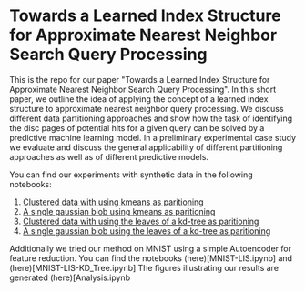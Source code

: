 # Towards a Learned Index Structure for Approximate Nearest Neighbor Search Query Processing

This is the repo for our paper "Towards a Learned Index Structure for Approximate Nearest Neighbor Search Query Processing". In this short paper, we outline the idea of applying the concept of a learned index structure to approximate nearest neighbor query processing. We discuss different data partitioning approaches and show how the task of identifying the disc pages of potential hits for a given query can be solved by a predictive machine learning model. In a preliminary experimental case study we evaluate and discuss the general applicability of different partitioning approaches as well as of different predictive models.

You can find our experiments with synthetic data in the following notebooks:
1. [Clustered data with using kmeans as paritioning](Experiment_01__kmeans_clustered.ipynb)
2. [A single gaussian blob using kmeans as paritioning](Experiment_01__kmeans_uniform.ipynb)
3. [Clustered data with using the leaves of a kd-tree as paritioning](Experiment_03__KD_Tree_clustered.ipynb)
4. [A single gaussian blob using the leaves of a kd-tree as paritioning](Experiment_04__KD_Tree_Uniform.ipynb)

Additionally we tried our method on MNIST using a simple Autoencoder for feature reduction.
You can find the notebooks (here)[MNIST-LIS.ipynb] and (here)[MNIST-LIS-KD_Tree.ipynb]
The figures illustrating our results are generated (here)[Analysis.ipynb
